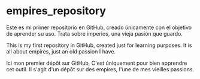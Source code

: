 # empires_repository

Este es mi primer repositorio en GitHub, creado únicamente con el objetivo de aprender su uso. Trata sobre imperios, una vieja pasión que guardo. 

This is my first repository in GitHub, created just for learning purposes. It is all about empires, just an old passion I have.
 
Ici mon premier dépôt sur GitHub, C'est úniquement pour bien apprendre cet outil. Il s'agit d'un dépôt sur des empires, l'une de mes vieilles passions.
